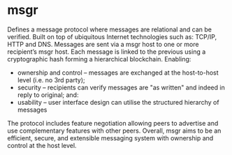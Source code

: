# msgr

Defines a message protocol where messages are relational and can be verified. Built on top of ubiquitous Internet technologies such as: TCP/IP, HTTP and DNS. Messages are sent via a msgr host to one or more recipient’s msgr host. Each message is linked to the previous using a cryptographic hash forming a hierarchical blockchain. Enabling: 

* ownership and control – messages are exchanged at the host-to-host level (i.e. no 3rd party);
* security – recipients can verify messages are "as written" and indeed in reply to original; and:
* usability – user interface design can utilise the structured hierarchy of messages 

The protocol includes feature negotiation allowing peers to advertise and use complementary features with other peers. Overall, msgr aims to be an efficient, secure, and extensible messaging system with ownership and control at the host level.
